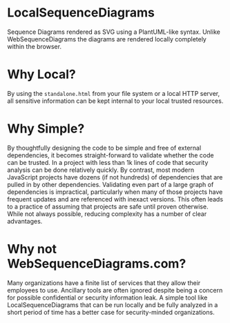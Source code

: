 # LocalSequenceDiagrams
Sequence Diagrams rendered as SVG using a PlantUML-like syntax.  Unlike WebSequenceDiagrams the diagrams are rendered locally completely within the browser.

# Why Local?
By using the `standalone.html` from your file system or a local HTTP server, all sensitive information can be kept internal to your local trusted resources.

# Why Simple?
By thoughtfully designing the code to be simple and free of external dependencies, it becomes straight-forward to validate whether the code can be trusted.  In a project with less than 1k lines of code that security analysis can be done relatively quickly.  By contrast, most modern JavaScript projects have dozens (if not hundreds) of dependencies that are pulled in by other dependencies.  Validating even part of a large graph of dependencies is impractical, particularly when many of those projects have frequent updates and are referenced with inexact versions.  This often leads to a practice of assuming that projects are safe until proven otherwise.  While not always possible, reducing complexity has a number of clear advantages.

# Why not WebSequenceDiagrams.com?
Many organizations have a finite list of services that they allow their employees to use.  Ancillary tools are often ignored despite being a concern for possible confidential or security information leak.  A simple tool like LocalSequenceDiagrams that can be run locally and be fully analyzed in a short period of time has a better case for security-minded organizations.
